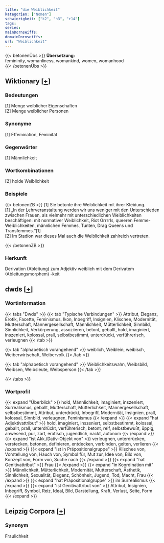 ```yaml
---
title: "die Weiblichkeit"
kategorien: ["Nomen"]
schwierigkeit: ["k2", "h3", "r14"]
tags:
series:
mainDornseiffs:
domainDornseiffs:
url: "Weiblichkeit"
---
```


{{< betonenÜbs >}}
**Übersetzung:**  
femininity, womanliness, womankind, women, womanhood  
{{< /betonenÜbs >}}

## Wiktionary [[+](https://de.wiktionary.org/wiki/Weiblichkeit)]

### Bedeutungen
[1] Menge weiblicher Eigenschaften  
[2] Menge weiblicher Personen  

### Synonyme
[1] Effemination, Feminität  

### Gegenwörter
[1] Männlichkeit  

### Wortkombinationen
[2] holde Weiblichkeit  

### Beispiele
{{< betonenZB >}}
[1] Sie betonte ihre Weiblichkeit mit ihrer Kleidung.  
[1] „In der Lehrveranstaltung werden wir uns weniger mit den Unterschieden zwischen Frauen, als vielmehr mit unterschiedlichen Weiblichkeiten beschäftigen: mit normativer Weiblichkeit, Riot Grrrrls, queeren Femme-Weiblichkeiten, männlichen Femmes, Tunten, Drag Queens und Transfemmes.“[1]  
[2] Im Stadion war dieses Mal auch die Weiblichkeit zahlreich vertreten.  

{{< /betonenZB >}}
### Herkunft
Derivation (Ableitung) zum Adjektiv weiblich mit dem Derivatem (Ableitungsmorphem) -keit  



## dwds [[+](https://www.dwds.de/wb/Weiblichkeit)]

### Wortinformation
{{< tabs "Dwds" >}}
{{< tab "Typische Verbindungen" >}}
Attribut, Eleganz, Erotik, Facette, Feminismus, Ikon, Inbegriff, Insignien, Klischee, Modernität, Mutterschaft, Männergesellschaft, Männlichkeit, Mütterlichkeit, Sinnbild, Sinnlichkeit, Verkörperung, assoziieren, betont, geballt, hold, imaginiert, inszeniert, kolossal, prall, selbstbestimmt, unterdrückt, verführerisch, verleugnen
{{< /tab >}}

{{< tab "alphabetisch vorangehend" >}}
weiblich, Weiblein, weibisch, Weiberwirtschaft, Weibervolk
{{< /tab >}}

{{< tab "alphabetisch vorangehend" >}}
Weiblichkeitswahn, Weibsbild, Weibsen, Weibsleute, Weibsperson
{{< /tab >}}

{{< /tabs >}}

### Wortprofil
{{< expand "Überblick" >}} hold, Männlichkeit, imaginiert, inszeniert, Surrealismus, geballt, Mutterschaft, Mütterlichkeit, Männergesellschaft, selbstbestimmt, Attribut, unterdrückt, Inbegriff, Modernität, Insignien, prall, kolossal, Sinnbild, verleugnen, Feminismus {{< /expand >}}
{{< expand "hat Adjektivattribut" >}} hold, imaginiert, inszeniert, selbstbestimmt, kolossal, geballt, prall, unterdrückt, verführerisch, betont, reif, selbstbewußt, üppig, anwesend, pur, zart, erotisch, jugendlich, nackt, autonom {{< /expand >}}
{{< expand "ist Akk./Dativ-Objekt von" >}} verleugnen, unterdrücken, verstecken, betonen, definieren, entdecken, verbinden, gelten, verlieren {{< /expand >}}
{{< expand "ist in Präpositionalgruppe" >}} Klischee von, Vorstellung von, Hauch von, Symbol für, Mut zur, Idee von, Bild von, Konzept von, Form von, Suche nach {{< /expand >}}
{{< expand "hat Genitivattribut" >}} Frau {{< /expand >}}
{{< expand "in Koordination mit" >}} Männlichkeit, Mütterlichkeit, Modernität, Mutterschaft, Ästhetik, Sinnlichkeit, Sexualität, Eleganz, Schönheit, Jugend, Tod, Macht, Frau {{< /expand >}}
{{< expand "hat Präpositionalgruppe" >}} im Surrealismus {{< /expand >}}
{{< expand "ist Genitivattribut von" >}} Attribut, Insignien, Inbegriff, Symbol, Reiz, Ideal, Bild, Darstellung, Kraft, Verlust, Seite, Form {{< /expand >}}

## Leipzig Corpora [[+](https://corpora.uni-leipzig.de/en/res?word=Weiblichkeit&corpusId=deu_newscrawl-public_2018)]


### Synonym
Fraulichkeit

